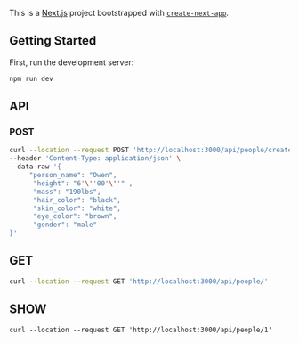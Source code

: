 This is a [Next.js](https://nextjs.org/) project bootstrapped with [`create-next-app`](https://github.com/vercel/next.js/tree/canary/packages/create-next-app).

## Getting Started

First, run the development server:

```bash
npm run dev
```

## API

### POST
```bash
curl --location --request POST 'http://localhost:3000/api/people/create' \
--header 'Content-Type: application/json' \
--data-raw '{
     "person_name": "Owen",
      "height": "6'\''00'\''" ,
      "mass": "190lbs", 
      "hair_color": "black", 
      "skin_color": "white", 
      "eye_color": "brown", 
      "gender": "male"
}'
```

## GET

```bash
curl --location --request GET 'http://localhost:3000/api/people/'
```

## SHOW
```
curl --location --request GET 'http://localhost:3000/api/people/1'
```